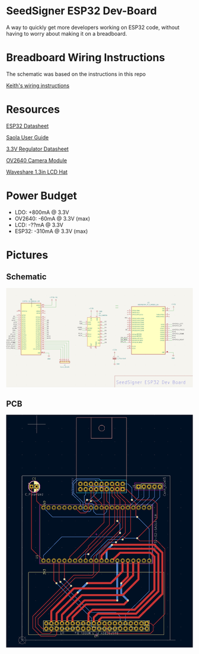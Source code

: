 # SeedSigner ESP32 Dev-Board
A way to quickly get more developers working on ESP32 code, without having to worry about making it on a breadboard.


# Breadboard Wiring Instructions
The schematic was based on the instructions in this repo

[Keith's wiring instructions](https://github.com/kdmukai/micropython-esp32/tree/main/docs/saola_1r_build)


# Resources
[ESP32 Datasheet](https://www.espressif.com/sites/default/files/documentation/esp32-s2_datasheet_en.pdf)

[Saola User Guide](https://docs.espressif.com/projects/esp-idf/en/latest/esp32s2/hw-reference/esp32s2/user-guide-saola-1-v1.2.html)

[3.3V Regulator Datasheet](http://cn.sg-micro.com/uploads/soft/20220506/1651835177.pdf)

[OV2640 Camera Module](https://www.uctronics.com/download/OV2640_DS.pdf)

[Waveshare 1.3in LCD Hat](https://www.waveshare.com/wiki/1.3inch_LCD_HAT)

# Power Budget
* LDO:      +800mA @ 3.3V
* OV2640:   -60mA  @ 3.3V (max)
* LCD:       -??mA @ 3.3V
* ESP32:    -310mA @ 3.3V (max)

# Pictures

## Schematic
![Schematic](screenshots/schematic-10-21-22.png)
## PCB
![PCB](screenshots/pcb-art-10-21-22.png)